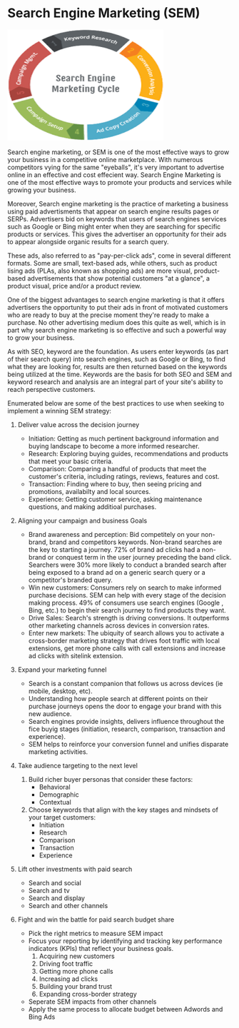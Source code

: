 # Search Engine Marketing (SEM)

![SEM Cycle](https://github.com/zimtech0/Digital-Marketing/raw/master/assets/images/sem_cycle.png)

Search engine marketing, or SEM is one of the most effective ways to grow your business in a competitive online marketplace. With numerous competitors vying for the same "eyeballs", it's very important to advertise online in an effective and cost effecient way.  Search Engine Marketing is one of the most effective ways to promote your products and services while growing your business.

Moreover, Search engine marketing is the practice of marketing a business using paid advertisments that appear on search engine results pages or SERPs.  Advertisers bid on keywords that users of search engines services such as Google or Bing might enter when they are searching for specific products or services. This gives the advertiser an opportunity for their ads to appear alongside organic results for a search query.

These ads, also referred to as "pay-per-click ads", come in several different formats. Some are small, text-based ads, while others, such as product lising ads (PLAs, also known as shopping ads) are more visual, product-based advertisements that show potential customers "at a glance", a product visual, price and/or a product review.

One of the biggest advantages to search engine marketing is that it offers advertisers the opportunity to put their ads in front of motivated customers who are ready to buy at the precise moment they're ready to make a purchase.  No other advertising medium does this quite as well, which is in part why search engine marketing is so effective and such a powerful way to grow your business.

As with SEO, keyword are the foundation. As users enter keywords (as part of their search query) into search engines, such as Google or Bing, to find what they are looking for, results are then returned based on the keywords being utilized at the time.  Keywords are the basis for both SEO and SEM and keyword research and analysis are an integral part of your site's ability to reach perspective customers. 

Enumerated below are some of the best practices to use when seeking to implement a winning SEM strategy:

1. Deliver value across the decision journey
    - Initiation: Getting as much pertinent background information and buying landscape to become a more informed researcher.
    - Research: Exploring buying guides, recommendations and products that meet your basic criteria.
    - Comparison: Comparing a handful of products that meet the customer's criteria, including ratings, reviews, features and cost.
    - Transaction: Finding where to buy, then seeing pricing and promotions, availabilty and local sources.
    - Experience: Getting customer service, asking maintenance questions, and making additioal purchases.

 2. Aligning your campaign and business Goals 
    - Brand awareness and perception: Bid competitely on your non-brand, brand and competitors keywords. Non-brand searches are the key to starting a journey. 72% of brand ad clicks had a non-brand or conquest term in the user journey preceding the band click. Searchers were 30% more likely to conduct a branded search after being exposed to a brand ad on a generic search query or a competitor's branded query.
    - Win new customers: Consumers rely on search to make informed purchase decisions. SEM can help with every stage of the decision making process. 49% of consumers use search engines (Google , Bing, etc.) to begin their search journey to find products they want.
    - Drive Sales: Search's strength is driving conversions. It outperforms other marketing channels across devices in conversion rates.
    - Enter new markets: The ubiquity of search allows you to activate a cross-border marketing strategy that drives foot traffic with local extensions, get more phone calls with call extensions and increase ad clicks with sitelink extension.

 3. Expand your marketing funnel 
    - Search is a constant companion that follows us across devices (ie mobile, desktop, etc).
    - Understanding how people search at different points on their purchase journeys opens the door to engage your brand with this new audience.
    - Search engines provide insights, delivers influence throughout the fice buyig stages (initiation, research, comparison, transaction and experience).
    - SEM helps to reinforce your conversion funnel and unifies disparate marketing activities.

4. Take audience targeting to the next level
    1. Build richer buyer personas that consider these factors:
        - Behavioral
        - Demographic
        - Contextual
    2. Choose keywords that align with the key stages and mindsets of your target customers:
        - Initiation
        - Research
        - Comparison
        - Transaction
        - Experience

5. Lift other investments with paid search
    - Search and social
    - Search and tv
    - Search and display
    - Search and other channels

6. Fight and win the battle for paid search budget share
    - Pick the right metrics to measure SEM impact
    - Focus your reporting by identifying and tracking key performance indicators (KPIs) that reflect your business goals.
        1. Acquiring new customers
        2. Driving foot traffic
        3. Getting more phone calls
        4. Increasing ad clicks 
        5. Building your brand trust
        6. Expanding cross-border strategy
    - Seperate SEM impacts from other channels
    - Apply the same process to allocate budget between Adwords and Bing Ads

